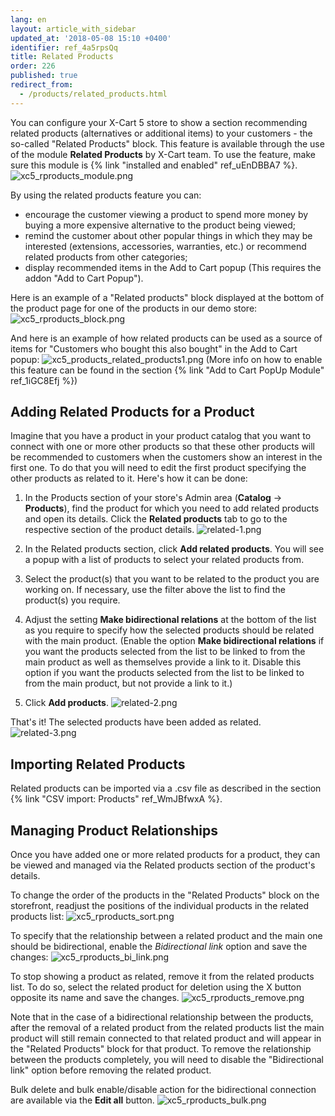 ```yaml
---
lang: en
layout: article_with_sidebar
updated_at: '2018-05-08 15:10 +0400'
identifier: ref_4a5rpsQq
title: Related Products
order: 226
published: true
redirect_from:
  - /products/related_products.html
---
```

You can configure your X-Cart 5 store to show a section recommending related products (alternatives or additional items) to your customers - the so-called "Related Products" block. This feature is available through the use of the module **Related Products** by X-Cart team. To use the feature, make sure this module is {% link "installed and enabled" ref_uEnDBBA7 %}.
![xc5_rproducts_module.png]({{site.baseurl}}/attachments/ref_4a5rpsQq/xc5_rproducts_module.png)

By using the related products feature you can: 
* encourage the customer viewing a product to spend more money by buying a more expensive alternative to the product being viewed;
* remind the customer about other popular things in which they may be interested (extensions, accessories, warranties, etc.) or recommend related products from other categories; 
* display recommended items in the Add to Cart popup (This requires the addon "Add to Cart Popup").

Here is an example of a "Related products" block displayed at the bottom of the product page for one of the products in our demo store:
![xc5_rproducts_block.png]({{site.baseurl}}/attachments/ref_4a5rpsQq/xc5_rproducts_block.png)

And here is an example of how related products can be used as a source of items for "Customers who bought this also bought" in the Add to Cart popup:
![xc5_products_related_products1.png]({{site.baseurl}}/attachments/ref_4a5rpsQq/xc5_products_related_products1.png)
(More info on how to enable this feature can be found in the section {% link "Add to Cart PopUp Module" ref_1iGC8Efj %})

## Adding Related Products for a Product
Imagine that you have a product in your product catalog that you want to connect with one or more other products so that these other products will be recommended to customers when the customers show an interest in the first one. To do that you will need to edit the first product specifying the other products as related to it. Here's how it can be done: 

1. In the Products section of your store's Admin area (**Catalog** -> **Products**), find the product for which you need to add related products and open its details. Click the **Related products** tab to go to the respective section of the product details.
  ![related-1.png]({{site.baseurl}}/attachments/ref_4a5rpsQq/related-1.png)

2. In the Related products section, click **Add related products**. You will see a popup with a list of products to select your related products from.

3. Select the product(s) that you want to be related to the product you are working on. If necessary, use the filter above the list to find the product(s) you require.

4. Adjust the setting **Make bidirectional relations** at the bottom of the list as you require to specify how the selected products should be related with the main product. (Enable the option **Make bidirectional relations** if you want the products selected from the list to be linked to from the main product as well as themselves provide a link to it. Disable this option if you want the products selected from the list to be linked to from the main product, but not provide a link to it.)   

5. Click **Add products**.
  ![related-2.png]({{site.baseurl}}/attachments/ref_4a5rpsQq/related-2.png)

That's it! The selected products have been added as related.
  ![related-3.png]({{site.baseurl}}/attachments/ref_4a5rpsQq/related-3.png)

## Importing Related Products
Related products can be imported via a .csv file as described in the section {% link "CSV import: Products" ref_WmJBfwxA %}.

## Managing Product Relationships
Once you have added one or more related products for a product, they can be viewed and managed via the Related products section of the product's details. 

To change the order of the products in the "Related Products" block on the storefront, readjust the positions of the individual products in the related products list:
![xc5_rproducts_sort.png]({{site.baseurl}}/attachments/ref_4a5rpsQq/xc5_rproducts_sort.png)

To specify that the relationship between a related product and the main one should be bidirectional, enable the _Bidirectional link_ option and save the changes:
![xc5_rproducts_bi_link.png]({{site.baseurl}}/attachments/ref_4a5rpsQq/xc5_rproducts_bi_link.png)

To stop showing a product as related, remove it from the related products list. To do so, select the related product for deletion using the X button opposite its name and save the changes.
![xc5_rproducts_remove.png]({{site.baseurl}}/attachments/ref_4a5rpsQq/xc5_rproducts_remove.png)

Note that in the case of a bidirectional relationship between the products, after the removal of a related product from the related products list the main product will still remain connected to that related product and will appear in the "Related Products" block for that product. To remove the relationship between the products completely, you will need to disable the "Bidirectional link" option before removing the related product.

Bulk delete and bulk enable/disable action for the bidirectional connection are available via the **Edit all** button.
![xc5_rproducts_bulk.png]({{site.baseurl}}/attachments/ref_4a5rpsQq/xc5_rproducts_bulk.png)

